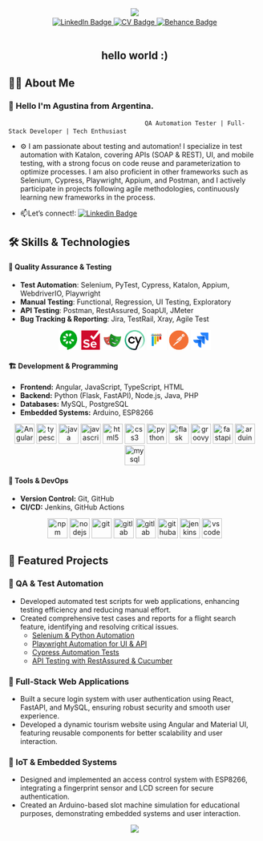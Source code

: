<div id="header" align="center">
  <img src="https://media3.giphy.com/media/v1.Y2lkPTc5MGI3NjExczd1aXJzM3c3ajdnNGd6bXQxdzQzcDB6d29rNGRxd3YwNXJ3YTJtZSZlcD12MV9pbnRlcm5hbF9naWZfYnlfaWQmY3Q9Zw/YlnvMD9xkDrCu0cdip/giphy.gif" width="200"/>
  <div id="badges">
    <a href="https://www.linkedin.com/in/agusdinax/">
      <img src="https://img.shields.io/badge/LinkedIn-blue?style=for-the-badge&logo=linkedin&logoColor=white" alt="LinkedIn Badge"/>
    </a>
    <a href="https://agusdinaxportfolio.000webhostapp.com/">
      <img src="https://img.shields.io/badge/CV-red?style=for-the-badge&logo=CV&logoColor=white" alt="CV Badge"/>
    </a>
    <a href="https://www.behance.net/agusdinax">
      <img src="https://img.shields.io/badge/Behance-blue?style=for-the-badge&logo=Behance&logoColor=white" alt="Behance Badge"/>
    </a>
  </div>
  <img src="https://komarev.com/ghpvc/?username=agusdinax&color=red" alt=""/>
  <h2>
  hello world :) 
  </h2>
</div>

## :woman_technologist: About Me
### 👋 Hello I'm Agustina from Argentina. 
                                          QA Automation Tester | Full-Stack Developer | Tech Enthusiast

- :gear:  I am passionate about testing and automation! I specialize in test automation with Katalon, covering APIs (SOAP & REST), UI, and mobile testing, with a strong focus on code reuse and parameterization to optimize processes. I am also proficient in other frameworks such as Selenium, Cypress, Playwright, Appium, and Postman, and I actively participate in projects following agile methodologies, continuously learning new frameworks in the process.

- :mailbox:Let’s connect!: [![Linkedin Badge](https://img.shields.io/badge/-Agus-blue?style=flat&logo=Linkedin&logoColor=white)](https://www.linkedin.com/in/agusdinax/)

## :hammer_and_wrench: Skills & Technologies 
#### :bug: Quality Assurance & Testing
- **Test Automation**: Selenium, PyTest, Cypress, Katalon, Appium, WebdriverIO, Playwright
- **Manual Testing**: Functional, Regression, UI Testing, Exploratory  
- **API Testing**: Postman, RestAssured, SoapUI, JMeter
- **Bug Tracking & Reporting**: Jira, TestRail, Xray, Agile Test
  
<div align="center">
  <img src="https://github.com/devicons/devicon/blob/master/icons/cucumber/cucumber-plain.svg" title="Cucumber" **alt="Cucumber" width="40" height="40"/>
  <img src="https://github.com/devicons/devicon/blob/master/icons/selenium/selenium-original.svg" title="Selenium" **alt="Selenium" width="40" height="40"/>
  <img src="https://github.com/devicons/devicon/blob/master/icons/playwright/playwright-original.svg" title="Playwright" **alt="Selenium" width="40" height="40"/>
  <img src="https://github.com/devicons/devicon/blob/master/icons/cypressio/cypressio-original.svg" title="CypressIO" **alt="CypressIO" width="40" height="40"/>
  <img src="https://github.com/devicons/devicon/blob/master/icons/pytest/pytest-original.svg" title="Pytest" **alt="Pytest" width="40" height="40"/>
  <img src="https://github.com/devicons/devicon/blob/master/icons/postman/postman-original.svg" title="Postman" **alt="Postman" width="40" height="40"/>
  <img src="https://github.com/devicons/devicon/blob/master/icons/jira/jira-original.svg" title="Jira" **alt="Jira" width="40" height="40"/>          
</div>

#### 🏗️  Development & Programming
- **Frontend:** Angular, JavaScript, TypeScript, HTML
- **Backend:** Python (Flask, FastAPI), Node.js, Java, PHP
- **Databases:** MySQL, PostgreSQL
- **Embedded Systems:** Arduino, ESP8266

<div align="center">
  <img src="https://cdn.jsdelivr.net/gh/devicons/devicon@latest/icons/angular/angular-original.svg" title="Angular" **alt="Angular" width="40" height="40"/>
  <img src="https://cdn.jsdelivr.net/gh/devicons/devicon@latest/icons/typescript/typescript-original.svg" title="typescript" **alt="typescript" width="40" height="40"/>
  <img src="https://cdn.jsdelivr.net/gh/devicons/devicon@latest/icons/java/java-original.svg" title="java" **alt="java" width="40" height="40"/>
  <img src="https://cdn.jsdelivr.net/gh/devicons/devicon@latest/icons/javascript/javascript-original.svg" title="javascript" **alt="javascript" width="40" height="40"/>
  <img src="https://cdn.jsdelivr.net/gh/devicons/devicon@latest/icons/html5/html5-original.svg" title="html5" **alt="html5" width="40" height="40" />
  <img src="https://cdn.jsdelivr.net/gh/devicons/devicon@latest/icons/css3/css3-original.svg" title="css3" **alt="css3" width="40" height="40"/>
  <img src="https://cdn.jsdelivr.net/gh/devicons/devicon@latest/icons/python/python-original.svg" title="python" **alt="python" width="40" height="40"/>
  <img src="https://cdn.jsdelivr.net/gh/devicons/devicon@latest/icons/flask/flask-original.svg" title="flask" **alt="flask" width="40" height="40" />
  <img src="https://cdn.jsdelivr.net/gh/devicons/devicon@latest/icons/groovy/groovy-original.svg" title="groovy" **alt="groovy" width="40" height="40" />
  <img src="https://cdn.jsdelivr.net/gh/devicons/devicon@latest/icons/fastapi/fastapi-original.svg" title="fastapi" **alt="fastapi" width="40" height="40"/>
  <img src="https://cdn.jsdelivr.net/gh/devicons/devicon@latest/icons/arduino/arduino-original.svg" title="arduino" **alt="arduino" width="40" height="40"/>
 <img src="https://cdn.jsdelivr.net/gh/devicons/devicon@latest/icons/mysql/mysql-original.svg" title="mysql" **alt="mysql" width="40" height="40"/>                  
</div>

#### 🧰 Tools & DevOps
- **Version Control:** Git, GitHub
- **CI/CD:** Jenkins, GitHub Actions
  
<div align="center">
  <img src="https://cdn.jsdelivr.net/gh/devicons/devicon@latest/icons/npm/npm-original-wordmark.svg" title="npm" **alt="npm" width="40" height="40"/>
  <img src="https://cdn.jsdelivr.net/gh/devicons/devicon@latest/icons/nodejs/nodejs-original.svg" title="nodejs" **alt="nodejs" width="40" height="40" />
  <img src="https://cdn.jsdelivr.net/gh/devicons/devicon@latest/icons/git/git-original.svg" title="git" **alt="git" width="40" height="40"/>
  <img src="https://cdn.jsdelivr.net/gh/devicons/devicon@latest/icons/github/github-original.svg" title="gitlab" **alt="gitlab" width="40" height="40"/>
  <img src="https://cdn.jsdelivr.net/gh/devicons/devicon@latest/icons/gitlab/gitlab-original.svg" title="gitlab" **alt="gitgitlabhub" width="40" height="40"/>
  <img src="https://cdn.jsdelivr.net/gh/devicons/devicon@latest/icons/githubactions/githubactions-original.svg" title="githubactions" **alt="githubactions" width="40" height="40"/>
  <img src="https://cdn.jsdelivr.net/gh/devicons/devicon@latest/icons/jenkins/jenkins-original.svg" title="jenkins" **alt="jenkins" width="40" height="40"/>
  <img src="https://cdn.jsdelivr.net/gh/devicons/devicon@latest/icons/vscode/vscode-original.svg" title="vscode" **alt="vscode" width="40" height="40" />         
</div>

## 🌟 Featured Projects

### 🔹 QA & Test Automation

- Developed automated test scripts for web applications, enhancing testing efficiency and reducing manual effort.
- Created comprehensive test cases and reports for a flight search feature, identifying and resolving critical issues.
    - [Selenium & Python Automation](https://github.com/agusdinax/qa-selenium-python-allure)
    - [Playwright Automation for UI & API](https://github.com/agusdinax/qa-playwright-allure)
    - [Cypress Automation Tests](https://github.com/agusdinax/pruebas_cypress)
    - [API Testing with RestAssured & Cucumber](https://github.com/agusdinax/API-RESTASSURED-CUCUMBER-JAVA)

### 🔹 Full-Stack Web Applications

- Built a secure login system with user authentication using React, FastAPI, and MySQL, ensuring robust security and smooth user experience.
- Developed a dynamic tourism website using Angular and Material UI, featuring reusable components for better scalability and user interaction.

### 🔹 IoT & Embedded Systems

- Designed and implemented an access control system with ESP8266, integrating a fingerprint sensor and LCD screen for secure authentication.
- Created an Arduino-based slot machine simulation for educational purposes, demonstrating embedded systems and user interaction.

<div align="center">
  <img src="https://github-readme-stats.vercel.app/api/top-langs/?username=agusdinax&layout=compact&theme=vision-friendly-dark" width="600"/>
</div>
